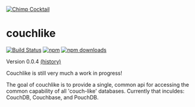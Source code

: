 [![Chimp Cocktail](http://chimpcocktail.github.io/chimpcocktail.png)](http://chimpcocktail.github.io)

couchlike
=========

[![Build Status](http://img.shields.io/travis/chimpcocktail/couchlike.svg?style=flat)](https://travis-ci.org/chimpcocktail/couchlike) [![npm](http://img.shields.io/npm/v/couchlike.svg?style=flat)](https://www.npmjs.org/package/couchlike) [![npm downloads](http://img.shields.io/npm/dm/couchlike.svg?style=flat)](https://www.npmjs.org/package/couchlike)

Version 0.0.4 [(history)](CHANGELOG.md)

Couchlike is still very much a work in progress!

The goal of couchlike is to provide a single, common api for accessing the common capability of all 'couch-like' databases. Currently that inculdes: CouchDB, Couchbase, and PouchDB.
